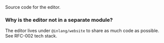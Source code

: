 Source code for the editor.

### Why is the editor not in a separate module?

The editor lives under `@inlang/website` to share as much code as possible. See RFC-002 tech stack.
